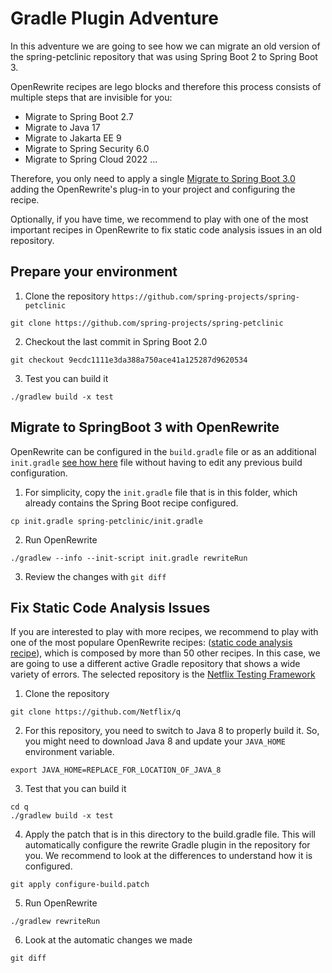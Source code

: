 # Gradle Plugin Adventure

In this adventure we are going to see how we can migrate an old version of
the spring-petclinic repository that was using Spring Boot 2 to Spring Boot 3.

OpenRewrite recipes are lego blocks and therefore this process consists of multiple
steps that are invisible for you:

- Migrate to Spring Boot 2.7
- Migrate to Java 17
- Migrate to Jakarta EE 9
- Migrate to Spring Security 6.0
- Migrate to Spring Cloud 2022
...

Therefore, you only need to apply a single [Migrate to Spring Boot 3.0](https://docs.openrewrite.org/recipes/java/spring/boot3/upgradespringboot_3_0) 
adding the OpenRewrite's plug-in to your project and configuring the recipe.

Optionally, if you have time, we recommend to play with one of the most important recipes in OpenRewrite to fix static code analysis issues in an old 
repository.

## Prepare your environment

1. Clone the repository `https://github.com/spring-projects/spring-petclinic`

```
git clone https://github.com/spring-projects/spring-petclinic
```

2. Checkout the last commit in Spring Boot 2.0

```
git checkout 9ecdc1111e3da388a750ace41a125287d9620534
```
3. Test you can build it

```
./gradlew build -x test
``` 

## Migrate to SpringBoot 3 with OpenRewrite

OpenRewrite can be configured in the `build.gradle` file or as an additional `init.gradle` [see how 
here](https://docs.openrewrite.org/running-recipes/running-rewrite-on-a-gradle-project-without-modifying-the-build)
file without having to edit any previous build configuration. 

1. For simplicity, copy the `init.gradle` file that is in this folder, which already contains the Spring Boot
recipe configured.

```
cp init.gradle spring-petclinic/init.gradle
```

2. Run OpenRewrite

```
./gradlew --info --init-script init.gradle rewriteRun
```

3. Review the changes with `git diff`

## Fix Static Code Analysis Issues

If you are interested to play with more recipes, we recommend to play with one of the most populare OpenRewrite recipes: ([static code analysis recipe](https://docs.openrewrite.org/recipes/java/cleanup/commonstaticanalysis)), which is composed by more than 50 other recipes. In this case, we are going to use a different 
active Gradle repository that shows a wide variety of errors. The selected repository is the [Netflix Testing Framework]( 
https://github.com/Netflix/q)

1. Clone the repository 

```
git clone https://github.com/Netflix/q
```

2. For this repository, you need to switch to Java 8 to properly build it. So, you might need to download Java 8 and update your `JAVA_HOME` 
environment variable.

```
export JAVA_HOME=REPLACE_FOR_LOCATION_OF_JAVA_8
```

3. Test that you can build it

```
cd q
./gradlew build -x test
```

4. Apply the patch that is in this directory to the build.gradle file. This will automatically configure the rewrite Gradle plugin in the repository for you. We recommend to look at the differences to understand how it is configured.

```
git apply configure-build.patch
```

5. Run OpenRewrite

```
./gradlew rewriteRun
```

6. Look at the automatic changes we made

```
git diff
```


